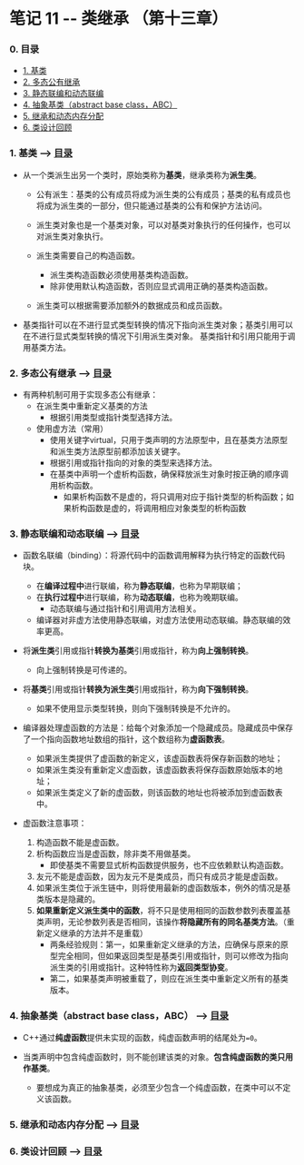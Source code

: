 # 笔记 11 -- 类继承    （第十三章）

### <span id = "0">0. 目录</span>
* [1. 基类](#1)
* [2. 多态公有继承](#2)
* [3. 静态联编和动态联编](#3)
* [4. 抽象基类（abstract base class，ABC）](#4)
* [5. 继承和动态内存分配](#5)
* [6. 类设计回顾](#6)

### <span id = "1">1. 基类</span> --> [目录](#0)
* 从一个类派生出另一个类时，原始类称为**基类**，继承类称为**派生类**。
    * 公有派生：基类的公有成员将成为派生类的公有成员；基类的私有成员也将成为派生类的一部分，但只能通过基类的公有和保护方法访问。
    * 派生类对象也是一个基类对象，可以对基类对象执行的任何操作，也可以对派生类对象执行。

    * 派生类需要自己的构造函数。
        * 派生类构造函数必须使用基类构造函数。
        * 除非使用默认构造函数，否则应显式调用正确的基类构造函数。
    * 派生类可以根据需要添加额外的数据成员和成员函数。

* 基类指针可以在不进行显式类型转换的情况下指向派生类对象；基类引用可以在不进行显式类型转换的情况下引用派生类对象。
    基类指针和引用只能用于调用基类方法。

### <span id = "2">2. 多态公有继承</span> --> [目录](#0)
* 有两种机制可用于实现多态公有继承：
    * 在派生类中重新定义基类的方法
        * 根据引用类型或指针类型选择方法。
    * 使用虚方法（常用）
        * 使用关键字virtual，只用于类声明的方法原型中，且在基类方法原型和派生类方法原型前都添加该关键字。
        * 根据引用或指针指向的对象的类型来选择方法。
        * 在基类中声明一个虚析构函数，确保释放派生对象时按正确的顺序调用析构函数。
            * 如果析构函数不是虚的，将只调用对应于指针类型的析构函数；如果析构函数是虚的，将调用相应对象类型的析构函数

### <span id = "3">3. 静态联编和动态联编</span> --> [目录](#0)
* 函数名联编（binding）：将源代码中的函数调用解释为执行特定的函数代码块。
    * 在**编译过程中**进行联编，称为**静态联编**，也称为早期联编；
    * 在**执行过程中**进行联编，称为**动态联编**，也称为晚期联编。
        * 动态联编与通过指针和引用调用方法相关。
    * 编译器对非虚方法使用静态联编，对虚方法使用动态联编。静态联编的效率更高。
    
* 将**派生类**引用或指针**转换为基类**引用或指针，称为**向上强制转换**。
    * 向上强制转换是可传递的。
* 将**基类**引用或指针**转换为派生类**引用或指针，称为**向下强制转换**。
    * 如果不使用显示类型转换，则向下强制转换是不允许的。

* 编译器处理虚函数的方法是：给每个对象添加一个隐藏成员。隐藏成员中保存了一个指向函数地址数组的指针，这个数组称为**虚函数表**。
    * 如果派生类提供了虚函数的新定义，该虚函数表将保存新函数的地址；
    * 如果派生类没有重新定义虚函数，该虚函数表将保存函数原始版本的地址；
    * 如果派生类定义了新的虚函数，则该函数的地址也将被添加到虚函数表中。

* 虚函数注意事项：
    1. 构造函数不能是虚函数。
    2. 析构函数应当是虚函数，除非类不用做基类。
        * 即使基类不需要显式析构函数提供服务，也不应依赖默认构造函数。
    3. 友元不能是虚函数，因为友元不是类成员，而只有成员才能是虚函数。
    4. 如果派生类位于派生链中，则将使用最新的虚函数版本，例外的情况是基类版本是隐藏的。
    5. **如果重新定义派生类中的函数**，将不只是使用相同的函数参数列表覆盖基类声明，无论参数列表是否相同，该操作**将隐藏所有的同名基类方法**。（重新定义继承的方法并不是重载）
        * 两条经验规则：第一，如果重新定义继承的方法，应确保与原来的原型完全相同，但如果返回类型是基类引用或指针，则可以修改为指向派生类的引用或指针。这种特性称为**返回类型协变**。
        * 第二，如果基类声明被重载了，则应在派生类中重新定义所有的基类版本。

### <span id = "4">4. 抽象基类（abstract base class，ABC）</span> --> [目录](#0)
* C++通过**纯虚函数**提供未实现的函数，纯虚函数声明的结尾处为`=0`。

* 当类声明中包含纯虚函数时，则不能创建该类的对象。**包含纯虚函数的类只用作基类**。
    * 要想成为真正的抽象基类，必须至少包含一个纯虚函数，在类中可以不定义该函数。

### <span id = "5">5. 继承和动态内存分配</span> --> [目录](#0)


### <span id = "6">6. 类设计回顾</span> --> [目录](#0)


